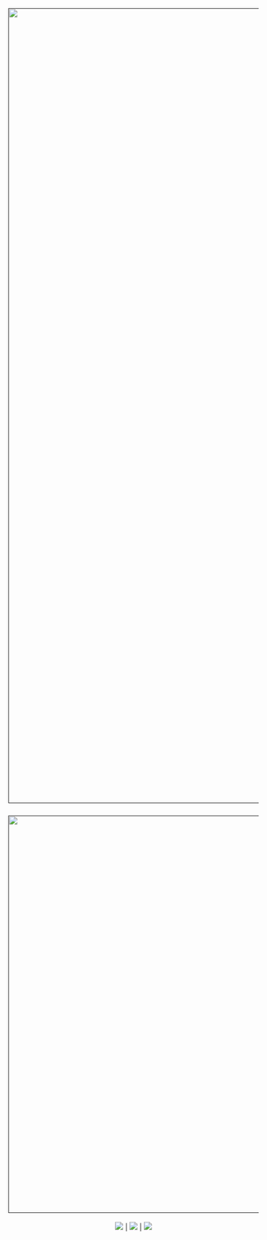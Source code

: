 
<h2 align=center><a href=''><img src='https://github.com/swxy/FORTNITE-H6CKZ/assets/56074112/9dba8475-3c80-4784-b810-d8e43a03a341' width=800 height=1600> <br><br>
<img src='https://github.com/swxy/FORTNITE-H6CKZ/assets/56074112/efe51dcf-8dba-4067-a7f7-18321c9eea29' width=800></a></h2>

<p align=center><img src='https://img.shields.io/badge/4674-downloads-pink'> | <img src='https://img.shields.io/badge/%E2%98%85%E2%98%85%E2%98%85%E2%98%85%E2%9C%B0-rating-yellow'> | <img src='https://img.shields.io/badge/LUA-language-orange'></p>



